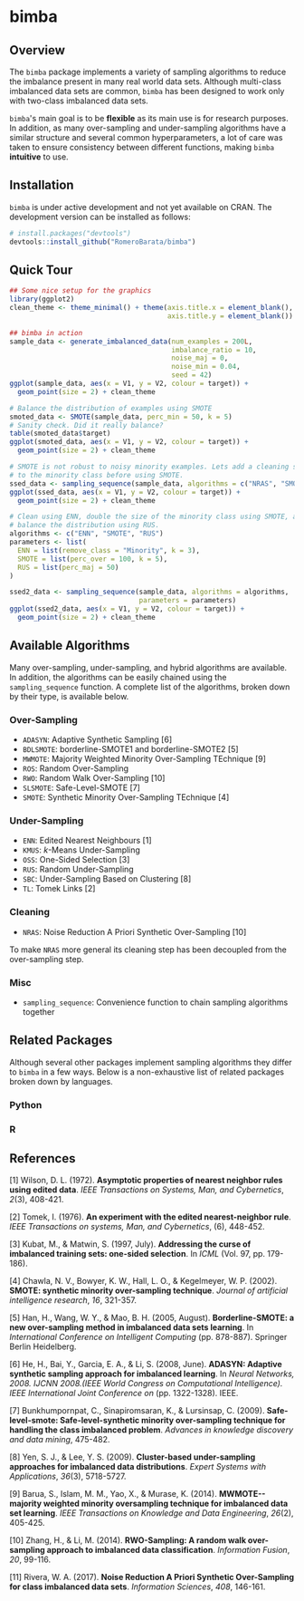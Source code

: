 # bimba
## Overview
The `bimba` package implements a variety of sampling algorithms to reduce the imbalance present in many real world data sets. Although multi-class imbalanced data sets are common, `bimba` has been designed to work only with two-class imbalanced data sets.

`bimba`'s main goal is to be **flexible** as its main use is for research purposes. In addition, as many over-sampling and under-sampling algorithms have a similar structure and several common hyperparameters, a lot of care was taken to ensure consistency between different functions, making `bimba` **intuitive** to use.

## Installation
`bimba` is under active development and not yet available on CRAN. The 
development version can be installed as follows:

```r
# install.packages("devtools")
devtools::install_github("RomeroBarata/bimba")
```

## Quick Tour

```r
## Some nice setup for the graphics
library(ggplot2)
clean_theme <- theme_minimal() + theme(axis.title.x = element_blank(),
                                       axis.title.y = element_blank())
                                       
## bimba in action
sample_data <- generate_imbalanced_data(num_examples = 200L,
                                        imbalance_ratio = 10,
                                        noise_maj = 0,
                                        noise_min = 0.04,
                                        seed = 42)
ggplot(sample_data, aes(x = V1, y = V2, colour = target)) + 
  geom_point(size = 2) + clean_theme

# Balance the distribution of examples using SMOTE
smoted_data <- SMOTE(sample_data, perc_min = 50, k = 5)
# Sanity check. Did it really balance?
table(smoted_data$target)
ggplot(smoted_data, aes(x = V1, y = V2, colour = target)) + 
  geom_point(size = 2) + clean_theme

# SMOTE is not robust to noisy minority examples. Lets add a cleaning step 
# to the minority class before using SMOTE.
ssed_data <- sampling_sequence(sample_data, algorithms = c("NRAS", "SMOTE"))
ggplot(ssed_data, aes(x = V1, y = V2, colour = target)) + 
  geom_point(size = 2) + clean_theme

# Clean using ENN, double the size of the minority class using SMOTE, and 
# balance the distribution using RUS.
algorithms <- c("ENN", "SMOTE", "RUS")
parameters <- list(
  ENN = list(remove_class = "Minority", k = 3),
  SMOTE = list(perc_over = 100, k = 5),
  RUS = list(perc_maj = 50)
)

ssed2_data <- sampling_sequence(sample_data, algorithms = algorithms, 
                                parameters = parameters)
ggplot(ssed2_data, aes(x = V1, y = V2, colour = target)) + 
  geom_point(size = 2) + clean_theme
```

## Available Algorithms
Many over-sampling, under-sampling, and hybrid algorithms are available. In addition, the algorithms can be easily chained using the `sampling_sequence` function. A complete list of the algorithms, broken down by their type, is available below.

### Over-Sampling
- `ADASYN`: Adaptive Synthetic Sampling [6]
- `BDLSMOTE`: borderline-SMOTE1 and borderline-SMOTE2 [5]
- `MWMOTE`: Majority Weighted Minority Over-Sampling TEchnique [9]
- `ROS`: Random Over-Sampling
- `RWO`: Random Walk Over-Sampling [10]
- `SLSMOTE`: Safe-Level-SMOTE [7]
- `SMOTE`: Synthetic Minority Over-Sampling TEchnique [4]

### Under-Sampling
- `ENN`: Edited Nearest Neighbours [1]
- `KMUS`: _k_-Means Under-Sampling
- `OSS`: One-Sided Selection [3]
- `RUS`: Random Under-Sampling
- `SBC`: Under-Sampling Based on Clustering [8]
- `TL`: Tomek Links [2]

### Cleaning
- `NRAS`: Noise Reduction A Priori Synthetic Over-Sampling [10]

To make `NRAS` more general its cleaning step has been decoupled from the over-sampling step.

### Misc
- `sampling_sequence`: Convenience function to chain sampling algorithms 
together

## Related Packages
Although several other packages implement sampling algorithms they differ to `bimba` in a few ways. Below is a non-exhaustive list of related packages 
broken down by languages.

### Python

### R

## References
[1] Wilson, D. L. (1972). **Asymptotic properties of nearest neighbor rules 
using edited data**. _IEEE Transactions on Systems, Man, and Cybernetics_, 
_2_(3), 408-421.

[2] Tomek, I. (1976). **An experiment with the edited nearest-neighbor rule**. 
_IEEE Transactions on systems, Man, and Cybernetics_, (6), 448-452.

[3] Kubat, M., & Matwin, S. (1997, July). **Addressing the curse of imbalanced training sets: one-sided selection**. In _ICML_ (Vol. 97, pp. 179-186).

[4] Chawla, N. V., Bowyer, K. W., Hall, L. O., & Kegelmeyer, W. P. (2002). 
**SMOTE: synthetic minority over-sampling technique**. _Journal of artificial intelligence research_, _16_, 321-357.

[5] Han, H., Wang, W. Y., & Mao, B. H. (2005, August). **Borderline-SMOTE: a 
new over-sampling method in imbalanced data sets learning**. In _International Conference on Intelligent Computing_ (pp. 878-887). Springer Berlin Heidelberg.

[6] He, H., Bai, Y., Garcia, E. A., & Li, S. (2008, June). **ADASYN: Adaptive synthetic sampling approach for imbalanced learning**. In _Neural Networks, 
2008. IJCNN 2008.(IEEE World Congress on Computational Intelligence). IEEE International Joint Conference on_ (pp. 1322-1328). IEEE.

[7] Bunkhumpornpat, C., Sinapiromsaran, K., & Lursinsap, C. (2009). **Safe-level-smote: Safe-level-synthetic minority over-sampling technique for handling the class imbalanced problem**. _Advances in knowledge discovery and data mining_, 475-482.

[8] Yen, S. J., & Lee, Y. S. (2009). **Cluster-based under-sampling approaches for imbalanced data distributions**. _Expert Systems with Applications_, 
_36_(3), 5718-5727.

[9] Barua, S., Islam, M. M., Yao, X., & Murase, K. (2014). **MWMOTE--majority 
weighted minority oversampling technique for imbalanced data set learning**. 
_IEEE Transactions on Knowledge and Data Engineering_, _26_(2), 405-425.

[10] Zhang, H., & Li, M. (2014). **RWO-Sampling: A random walk over-sampling approach to imbalanced data classification**. _Information Fusion_, _20_, 
99-116.

[11] Rivera, W. A. (2017). **Noise Reduction A Priori Synthetic Over-Sampling 
for class imbalanced data sets**. _Information Sciences_, _408_, 146-161.